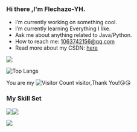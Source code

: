 ### Hi there ,I'm Flechazo-YH.

-  I’m currently working on something cool.
-  I’m currently learning Everything I like.
-  Ask me about anything related to Java/Python.
-  How to reach me: 1063742156@qq.com
-  Read more about my CSDN: [here](https://blog.csdn.net/m0_72149295?spm=1000.2115.3001.5343)

![](https://github-readme-stats.vercel.app/api?username=Flechazo-YH&show_icons=true&theme=transparent)

![Top Langs](https://github-readme-stats.vercel.app/api/top-langs/?username=Flechazo-YH&layout=compact&theme=tokyonight)

You are my ![Visitor Count](https://profile-counter.glitch.me/Flechazo-YH/count.svg) visitor,Thank You!:kissing_heart::kissing_heart:

### My Skill Set

![](https://img.shields.io/badge/Java-ED8B00?style=for-the-badge&logo=openjdk&logoColor=white)![](https://img.shields.io/badge/Python-3776AB?style=for-the-badge&logo=python&logoColor=white)

![](https://github-readme-activity-graph.cyclic.app/graph?username=Flechazo-YH&theme=dracula)
 
